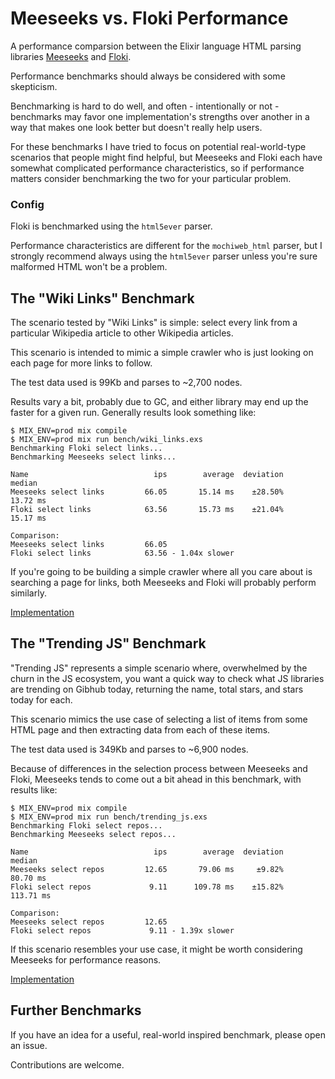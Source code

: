 # Meeseeks vs. Floki Performance

A performance comparsion between the Elixir language HTML parsing libraries [Meeseeks](https://github.com/mischov/meeseeks) and [Floki](https://github.com/philss/floki).

Performance benchmarks should always be considered with some skepticism.

Benchmarking is hard to do well, and often - intentionally or not - benchmarks may favor one implementation's strengths over another in a way that makes one look better but doesn't really help users.

For these benchmarks I have tried to focus on potential real-world-type scenarios that people might find helpful, but Meeseeks and Floki each have somewhat complicated performance characteristics, so if performance matters consider benchmarking the two for your particular problem.

### Config

Floki is benchmarked using the `html5ever` parser.

Performance characteristics are different for the `mochiweb_html` parser, but I strongly recommend always using the `html5ever` parser unless you're sure malformed HTML won't be a problem.

## The "Wiki Links" Benchmark

The scenario tested by "Wiki Links" is simple: select every link from a particular Wikipedia article to other Wikipedia articles.

This scenario is intended to mimic a simple crawler who is just looking on each page for more links to follow.

The test data used is 99Kb and parses to ~2,700 nodes.

Results vary a bit, probably due to GC, and either library may end up the faster for a given run. Generally results look something like:

```
$ MIX_ENV=prod mix compile
$ MIX_ENV=prod mix run bench/wiki_links.exs
Benchmarking Floki select links...
Benchmarking Meeseeks select links...

Name                            ips        average  deviation         median
Meeseeks select links         66.05       15.14 ms    ±28.50%       13.72 ms
Floki select links            63.56       15.73 ms    ±21.04%       15.17 ms

Comparison:
Meeseeks select links         66.05
Floki select links            63.56 - 1.04x slower
```

If you're going to be building a simple crawler where all you care about is searching a page for links, both Meeseeks and Floki will probably perform similarly.

[Implementation](https://github.com/mischov/meeseeks_floki_bench/blob/master/lib/meeseeks_floki_bench/wiki_links.ex)

## The "Trending JS" Benchmark

"Trending JS" represents a simple scenario where, overwhelmed by the churn in the JS ecosystem, you want a quick way to check what JS libraries are trending on Gibhub today, returning the name, total stars, and stars today for each.

This scenario mimics the use case of selecting a list of items from some HTML page and then extracting data from each of these items.

The test data used is 349Kb and parses to ~6,900 nodes.

Because of differences in the selection process between Meeseeks and Floki, Meeseeks tends to come out a bit ahead in this benchmark, with results like:

```
$ MIX_ENV=prod mix compile
$ MIX_ENV=prod mix run bench/trending_js.exs
Benchmarking Floki select repos...
Benchmarking Meeseeks select repos...

Name                            ips        average  deviation         median
Meeseeks select repos         12.65       79.06 ms     ±9.82%       80.70 ms
Floki select repos             9.11      109.78 ms    ±15.82%      113.71 ms

Comparison:
Meeseeks select repos         12.65
Floki select repos             9.11 - 1.39x slower
```

If this scenario resembles your use case, it might be worth considering Meeseeks for performance reasons.

[Implementation](https://github.com/mischov/meeseeks_floki_bench/blob/master/lib/meeseeks_floki_bench/trending_js.ex)

## Further Benchmarks

If you have an idea for a useful, real-world inspired benchmark, please open an issue.

Contributions are welcome.
